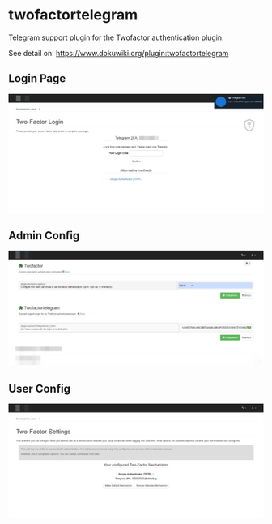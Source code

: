 # twofactortelegram

Telegram support plugin for the Twofactor authentication plugin.

See detail on: https://www.dokuwiki.org/plugin:twofactortelegram

## Login Page

![Login Page](https://github.com/nudred/twofactortelegram/blob/main/screenshots/login-page.png?raw=true)

## Admin Config

![Admin Conf](https://github.com/nudred/twofactortelegram/blob/main/screenshots/admin-conf.png?raw=true)

## User Config

![User Conf](https://github.com/nudred/twofactortelegram/blob/main/screenshots/user-conf.png?raw=true)
